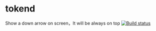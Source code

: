 # tokend
Show a down arrow on screen，It will be always on top
[![Build status](https://ci.appveyor.com/api/projects/status/1k50q96dh2mepqe2?svg=true)](https://ci.appveyor.com/project/eroko/tokend)
